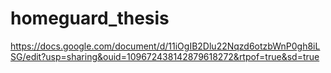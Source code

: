 # homeguard_thesis
 
https://docs.google.com/document/d/11iOgIB2Dlu22Nqzd6otzbWnP0gh8iLSG/edit?usp=sharing&ouid=109672438142879618272&rtpof=true&sd=true